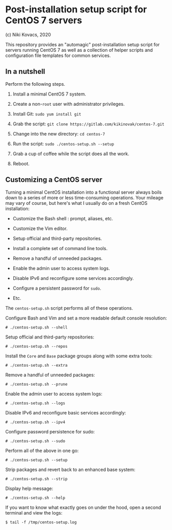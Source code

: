 # Post-installation setup script for CentOS 7 servers 

(c) Niki Kovacs, 2020

This repository provides an "automagic" post-installation setup script for
servers running CentOS 7 as well as a collection of helper scripts and
configuration file templates for common services.

## In a nutshell

Perform the following steps.

  1. Install a minimal CentOS 7 system.

  2. Create a non-`root` user with administrator privileges.

  3. Install Git: `sudo yum install git`

  4. Grab the script: `git clone https://gitlab.com/kikinovak/centos-7.git`

  5. Change into the new directory: `cd centos-7`

  6. Run the script: `sudo ./centos-setup.sh --setup`

  7. Grab a cup of coffee while the script does all the work.

  8. Reboot.


## Customizing a CentOS server

Turning a minimal CentOS installation into a functional server always boils
down to a series of more or less time-consuming operations. Your mileage may
vary of course, but here's what I usually do on a fresh CentOS installation:

  * Customize the Bash shell : prompt, aliases, etc.

  * Customize the Vim editor.

  * Setup official and third-party repositories.

  * Install a complete set of command line tools.

  * Remove a handful of unneeded packages.

  * Enable the admin user to access system logs.

  * Disable IPv6 and reconfigure some services accordingly.
  
  * Configure a persistent password for `sudo`.

  * Etc.

The `centos-setup.sh` script performs all of these operations.

Configure Bash and Vim and set a more readable default console resolution:

```
# ./centos-setup.sh --shell
```

Setup official and third-party repositories:

```
# ./centos-setup.sh --repos
```

Install the `Core` and `Base` package groups along with some extra tools:

```
# ./centos-setup.sh --extra
```

Remove a handful of unneeded packages:

```
# ./centos-setup.sh --prune
```

Enable the admin user to access system logs:

```
# ./centos-setup.sh --logs
```

Disable IPv6 and reconfigure basic services accordingly:

```
# ./centos-setup.sh --ipv4
```

Configure password persistence for sudo:

```
# ./centos-setup.sh --sudo
```

Perform all of the above in one go:

```
# ./centos-setup.sh --setup
```

Strip packages and revert back to an enhanced base system:

```
# ./centos-setup.sh --strip
```

Display help message:

```
# ./centos-setup.sh --help
```

If you want to know what exactly goes on under the hood, open a second terminal
and view the logs:

```
$ tail -f /tmp/centos-setup.log
```

